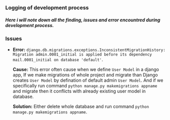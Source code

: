 ### Logging of development process
##### Here i will note down all the finding, issues and error encountred during development process.

### **Issues**

- **Error:**  `django.db.migrations.exceptions.InconsistentMigrationHistory: Migration admin.0001_initial is applied before its dependency mail.0001_initial on database 'default'`. <br>

   **Cause:** This error often cause when we define `User Model` in a django app, If we make migrations of whole project and migrate than Django creates `User Model` by defination of default admin `User Model`. And if we specifically run command `python manage.py makemigrations appname` and migrate then it conflicts with already existing user model in database. <br>
 
   **Solution:** Either delete whole database and run command `python manage.py makemigrations appname`. <br>
